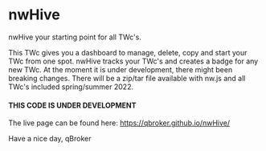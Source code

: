 # nwHive
nwHive your starting point for all TWc's.

This TWc gives you a dashboard to manage, delete, copy and start your TWc from one spot.
nwHive tracks your TWc's and creates a badge for any new TWc.
At the moment it is under development, there might been breaking changes.
There will be a zip/tar file available with nw.js and all TWc's included spring/summer 2022.

#### THIS CODE IS UNDER DEVELOPMENT

The live page can be found here: https://qbroker.github.io/nwHive/

Have a nice day, qBroker
